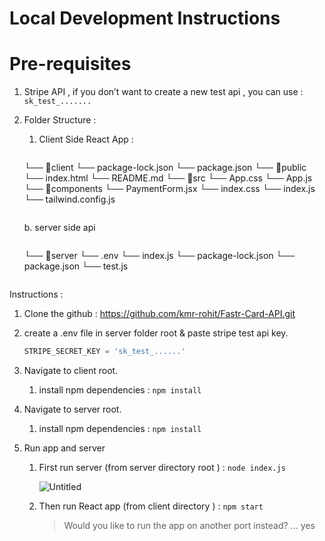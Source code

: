 # Local Development Instructions

# Pre-requisites

1. Stripe API , if you don’t want to create a new test api , you can use : `sk_test_.......`

2. Folder Structure : 
    1. Client Side React App : 
    
    ```
    ```
    └── 📁client
        └── package-lock.json
        └── package.json
        └── 📁public
            └── index.html
        └── README.md
        └── 📁src
            └── App.css
            └── App.js
            └── 📁components
                └── PaymentForm.jsx
            └── index.css
            └── index.js
        └── tailwind.config.js
    ```
    ```
    
    b. server side api 
    
    ```
    ```
    └── 📁server
        └── .env
        └── index.js
        └── package-lock.json
        └── package.json
        └── test.js
    ```
    ```
    

Instructions : 

1. Clone the github : https://github.com/kmr-rohit/Fastr-Card-API.git
2. create a .env file in server folder root & paste stripe test api key.  
    
    ```jsx
    STRIPE_SECRET_KEY = 'sk_test_......'
    ```
    
3. Navigate to client root. 
    1. install npm dependencies : `npm install`
4. Navigate to server root. 
    1. install npm dependencies : `npm install`
5. Run app and server 
    1. First run server (from server directory root ) : `node index.js`
        
        ![Untitled](https://prod-files-secure.s3.us-west-2.amazonaws.com/e0ac58ca-1339-487b-9443-b4c38dcd0e51/266a6df8-c147-4b2b-9b8f-4366d14babe0/Untitled.png)
        
    2. Then run React app (from client directory ) :  `npm start`
        
        > Would you like to run the app on another port instead? ... yes
        > 
        
